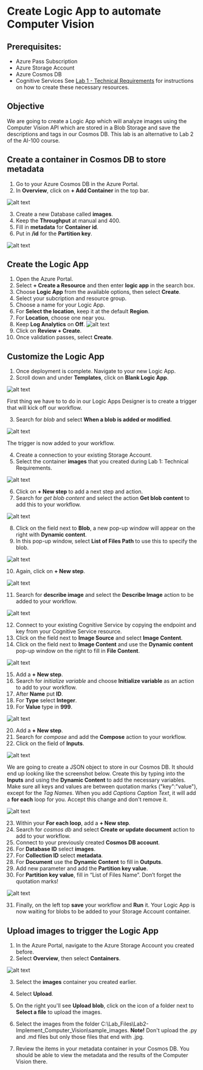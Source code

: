# Create Logic App to automate Computer Vision

## Prerequisites:
- Azure Pass Subscription
- Azure Storage Account
- Azure Cosmos DB
- Cognitive Services
See [Lab 1 - Technical Requirements](https://github.com/MicrosoftLearning/AI-100-Design-Implement-Azure-AISol/blob/master/Lab1-Technical_Requirements/02-Technical_Requirements.md) for instructions on how to create these necessary resources. 

## Objective
We are going to create a Logic App which will analyze images using the Computer Vision API which are stored in a Blob Storage and save the descriptions and tags in our Cosmos DB. This lab is an alternative to Lab 2 of the AI-100 course. 

## Create a container in Cosmos DB to store metadata
1. Go to your Azure Cosmos DB in the Azure Portal.
2. In **Overview**, click on **+ Add Container** in the top bar. 

![alt text](https://github.com/madiepev/Tutorials/blob/main/images/addcontainercosmosdb.png?raw=true)

3. Create a new Database called **images**. 
4. Keep the **Throughput** at manual and 400. 
5. Fill in **metadata** for **Container id**. 
6. Put in **/id** for the **Partition key**. 

![alt text](https://github.com/madiepev/Tutorials/blob/main/images/createcontainercosmosdb.PNG?raw=true)

## Create the Logic App
1. Open the Azure Portal.
2. Select **+ Create a Resource** and then enter **logic app** in the search box. 
3. Choose **Logic App** from the available options, then select **Create**. 
4. Select your subcription and resource group. 
6. Choose a name for your Logic App.
7. For **Select the location**, keep it at the default **Region**.
8. For **Location**, choose one near you. 
9. Keep **Log Analytics** on **Off**. 
![alt text](https://github.com/madiepev/Tutorials/blob/main/images/logicappcreation.PNG?raw=true)
10. Click on **Review + Create**. 
11. Once validation passes, select **Create**.

## Customize the Logic App
1. Once deployment is complete. Navigate to your new Logic App. 
2. Scroll down and under **Templates**, click on **Blank Logic App**. 

![alt text](https://github.com/madiepev/Tutorials/blob/main/images/blanklogicapp.png?raw=true)

First thing we have to to do in our Logic Apps Designer is to create a trigger that will kick off our workflow. 

3. Search for *blob* and select **When a blob is added or modified**. 

![alt text](https://github.com/madiepev/Tutorials/blob/main/images/whenblobisadded.png?raw=true)

The trigger is now added to your workflow. 

4. Create a connection to your existing Storage Account.
5. Select the container **images** that you created during Lab 1: Technical Requirements. 

![alt text](https://github.com/madiepev/Tutorials/blob/main/images/nextstep.png?raw=true)

6. Click on **+ New step** to add a next step and action. 
7. Search for *get blob content* and select the action **Get blob content** to add this to your workflow. 

![alt text](https://github.com/madiepev/Tutorials/blob/main/images/getblobcontent.png?raw=true)

8. Click on the field next to **Blob**, a new pop-up window will appear on the right with **Dynamic content**. 
9. In this pop-up window, select **List of Files Path** to use this to specify the blob. 

![alt text](https://github.com/madiepev/Tutorials/blob/main/images/listofilespath.png?raw=true)

10. Again, click on **+ New step**. 

![alt text](https://github.com/madiepev/Tutorials/blob/main/images/newstepafterblobcontent.png?raw=true)

11. Search for **describe image** and select the **Describe Image** action to be added to your workflow. 

![alt text](https://github.com/madiepev/Tutorials/blob/main/images/describeimage.png?raw=true)

12. Connect to your existing Cognitive Service by copying the endpoint and key from your Cognitive Service resource. 
13. Click on the field next to **Image Source** and select **Image Content**. 
14. Click on the field next to **Image Content** and use the **Dynamic content** pop-up window on the right to fill in **File Content**. 

![alt text](https://github.com/madiepev/Tutorials/blob/main/images/filecontent.png?raw=true)

15. Add a **+ New step**. 
16. Search for *initialize variable* and choose **Initialize variable** as an action to add to your workflow. 
17. After **Name** put **ID**. 
18. For **Type** select **Integer**.
19. For **Value** type in **999**.

![alt text](https://github.com/madiepev/Tutorials/blob/main/images/variableid.png?raw=true)

20. Add a **+ New step**. 
21. Search for *compose* and add the **Compose** action to your workflow.
22. Click on the field of **Inputs**. 

![alt text](https://github.com/madiepev/Tutorials/blob/main/images/composejson.png?raw=true)

We are going to create a JSON object to store in our Cosmos DB. It should end up looking like the screenshot below. Create this by typing into the **Inputs** and using the **Dynamic Content** to add the necessary variables. Make sure all keys and values are between quotation marks ("key":"value"), except for the *Tag Names*. 
When you add *Captions Caption Text*, it will add a **for each** loop for you. Accept this change and don't remove it.

![alt text](https://github.com/madiepev/Tutorials/blob/main/images/foreachcaption.png?raw=true)

23. Within your **For each loop**, add a **+ New step**. 
24. Search for *cosmos db* and select **Create or update document** action to add to your workflow. 
25. Connect to your previously created **Cosmos DB account**. 
26. For **Database ID** select **images**.
27. For **Collection ID** select **metadata**.
28. For **Document** use the **Dynamic Content** to fill in **Outputs**. 
29. Add new parameter and add the **Partition key value**.
30. For **Partition key value**, fill in “List of Files Name”. Don’t forget the quotation marks! 

![alt text](https://github.com/madiepev/Tutorials/blob/main/images/createorupdatedocument.png?raw=true)

31. Finally, on the left top **save** your workflow and **Run** it. Your Logic App is now waiting for blobs to be added to your Storage Account container.

## Upload images to trigger the Logic App
1. In the Azure Portal, navigate to the Azure Storage Account you created before.
2. Select **Overview**, then select **Containers**.

![alt text](https://github.com/madiepev/Tutorials/blob/main/images/lab01-storageaccountcontainers.png?raw=true)

3. Select the **images** container you created earlier. 
4. Select **Upload**. 
5. On the right you'll see **Upload blob**, click on the icon of a folder next to **Select a file** to upload the images.
6. Select the images from the folder C:\Lab_Files\Lab2-Implement_Computer_Vision\sample_images. **Note!** Don't upload the .py and .md files but only those files that end with .jpg. 

7. Review the items in your metadata container in your Cosmos DB. You should be able to view the metadata and the results of the Computer Vision there. 
